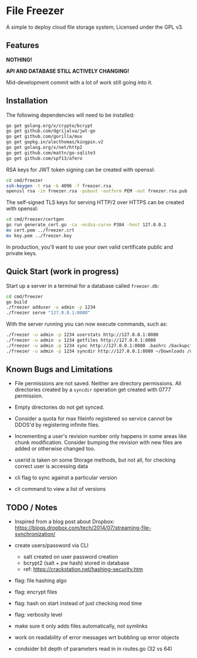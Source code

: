 File Freezer
============

A simple to deploy cloud file storage system; Licensed under the GPL v3.

Features
--------

**NOTHING!**

**API AND DATABASE STILL ACTIVELY CHANGING!**

Mid-development commit with a lot of work still going into it.

Installation
------------

The following dependencies will need to be installed:

```bash
go get golang.org/x/crypto/bcrypt
go get github.com/dgrijalva/jwt-go
go get github.com/gorilla/mux
go get gopkg.in/alecthomas/kingpin.v2
go get golang.org/x/net/http2
go get github.com/mattn/go-sqlite3
go get github.com/spf13/afero
```

RSA keys for JWT token signing can be created with openssl:

```bash
cd cmd/freezer
ssh-keygen -t rsa -b 4096 -f freezer.rsa
openssl rsa -in freezer.rsa -pubout -outform PEM -out freezer.rsa.pub
```

The self-signed TLS keys for serving HTTP/2 over HTTPS can be created with openssl:

```bash
cd cmd/freezer/certgen
go run generate_cert.go -ca -ecdsa-curve P384 -host 127.0.0.1
mv cert.pem ../freezer.crt
mv key.pem ../freezer.key
```

In production, you'll want to use your own valid certificate public and private keys.


Quick Start (work in progress)
------------------------------

Start up a server in a terminal for a database called `freezer.db`:

```bash
cd cmd/freezer
go build
./freezer adduser -u admin -p 1234
./freezer serve "127.0.0.1:8080"
```

With the server running you can now execute commands, such as:

```bash
./freezer -u admin -p 1234 userstats http://127.0.0.1:8080
./freezer -u admin -p 1234 getfiles http://127.0.0.1:8080
./freezer -u admin -p 1234 sync http://127.0.0.1:8080 .bashrc /backupcfg
./freezer -u admin -p 1234 syncdir http://127.0.0.1:8080 ~/Downloads /data
```

Known Bugs and Limitations
--------------------------

* File permissions are not saved. Neither are directory permissions. All
  directories created by a `syncdir` operation get created with 0777 permission.

* Empty directories do not get synced.

* Consider a quota for max fileinfo registered so service cannot be DDOS'd 
  by registering infinite files.

* Incrementing a user's revision number only happens in some areas like chunk modification.
  Consider bumping the revision with new files are added or otherwise changed too.

* userid is taken on some Storage methods, but not all, for checking correct user is accessing data

* cli flag to sync against a particular version

* cli command to view a list of versions

TODO / Notes
------------

* Inspired from a blog post about Dropbox:
  https://blogs.dropbox.com/tech/2014/07/streaming-file-synchronization/

* create users/password via CLI
  * salt created on user password creation
  * bcrypt2 (salt + pw hash) stored in database
  * ref: https://crackstation.net/hashing-security.htm

* flag: file hashing algo
* flag: encrypt files
* flag: hash on start instead of just checking mod time
* flag: verbosity level

* make sure it only adds files automatically, not symlinks

* work on readability of error messages wrt bubbling up error objects

* condsider bit depth of parameters read in in routes.go (32 vs 64)
